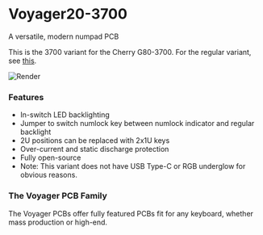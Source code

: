 # Voyager20-3700
A versatile, modern numpad PCB

This is the 3700 variant for the Cherry G80-3700.
For the regular variant, see [this](https://github.com/ai03-2725/Voyager20).

![Render](https://raw.githubusercontent.com/ai03-2725/Voyager20/3700/Render/Front.png)

### Features
* In-switch LED backlighting
* Jumper to switch numlock key between numlock indicator and regular backlight
* 2U positions can be replaced with 2x1U keys
* Over-current and static discharge protection
* Fully open-source
* Note: This variant does not have USB Type-C or RGB underglow for obvious reasons.

### The Voyager PCB Family
The Voyager PCBs offer fully featured PCBs fit for any keyboard, whether mass production or high-end.
